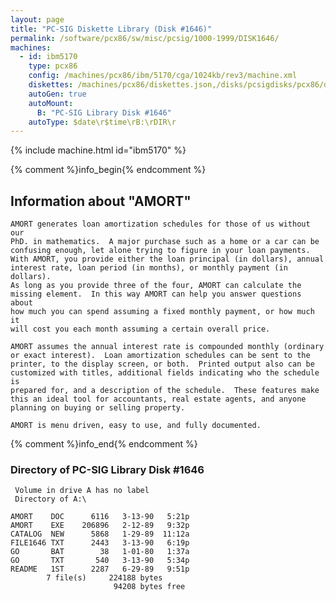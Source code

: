 ```yaml
---
layout: page
title: "PC-SIG Diskette Library (Disk #1646)"
permalink: /software/pcx86/sw/misc/pcsig/1000-1999/DISK1646/
machines:
  - id: ibm5170
    type: pcx86
    config: /machines/pcx86/ibm/5170/cga/1024kb/rev3/machine.xml
    diskettes: /machines/pcx86/diskettes.json,/disks/pcsigdisks/pcx86/diskettes.json
    autoGen: true
    autoMount:
      B: "PC-SIG Library Disk #1646"
    autoType: $date\r$time\rB:\rDIR\r
---
```


{% include machine.html id="ibm5170" %}

{% comment %}info_begin{% endcomment %}

## Information about "AMORT"

    AMORT generates loan amortization schedules for those of us without our
    PhD. in mathematics.  A major purchase such as a home or a car can be
    confusing enough, let alone trying to figure in your loan payments.
    With AMORT, you provide either the loan principal (in dollars), annual
    interest rate, loan period (in months), or monthly payment (in
    dollars).
    As long as you provide three of the four, AMORT can calculate the
    missing element.  In this way AMORT can help you answer questions about
    how much you can spend assuming a fixed monthly payment, or how much it
    will cost you each month assuming a certain overall price.
    
    AMORT assumes the annual interest rate is compounded monthly (ordinary
    or exact interest).  Loan amortization schedules can be sent to the
    printer, to the display screen, or both.  Printed output also can be
    customized with titles, additional fields indicating who the schedule is
    prepared for, and a description of the schedule.  These features make
    this an ideal tool for accountants, real estate agents, and anyone
    planning on buying or selling property.
    
    AMORT is menu driven, easy to use, and fully documented.
{% comment %}info_end{% endcomment %}


### Directory of PC-SIG Library Disk #1646

     Volume in drive A has no label
     Directory of A:\

    AMORT    DOC      6116   3-13-90   5:21p
    AMORT    EXE    206896   2-12-89   9:32p
    CATALOG  NEW      5868   1-29-89  11:12a
    FILE1646 TXT      2443   3-13-90   6:19p
    GO       BAT        38   1-01-80   1:37a
    GO       TXT       540   3-13-90   5:34p
    README   1ST      2287   6-29-89   9:51p
            7 file(s)     224188 bytes
                           94208 bytes free
